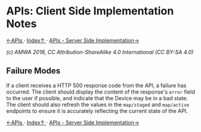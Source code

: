 # APIs: Client Side Implementation Notes
[←APIs ](2.0._APIs.md) · [ Index↑ ](..) · [APIs - Server Side Implementation→](2.2._APIs_-_Server_Side_Implementation.md)

_(c) AMWA 2018, CC Attribution-ShareAlike 4.0 International (CC BY-SA 4.0)_

## Failure Modes

If a client receives a HTTP 500 response code from the API, a failure has occurred. The client should display the content of the response's `error` field to the user if possible, and indicate that the Device may be in a bad state. The client should also refresh the values in the `map/staged` and `map/active` endpoints to ensure it is accurately reflecting the current state of the API.

[←APIs ](2.0._APIs.md) · [ Index↑ ](..) · [APIs - Server Side Implementation→](2.2._APIs_-_Server_Side_Implementation.md)

